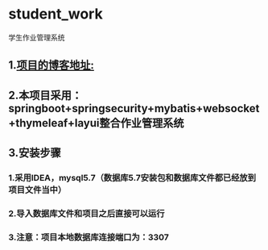 # student_work
学生作业管理系统
## 1.[项目的博客地址:](https://blog.csdn.net/qq_41593124/article/details/99865031)
## 2.本项目采用：springboot+springsecurity+mybatis+websocket+thymeleaf+layui整合作业管理系统
## 3.安装步骤
### 1.采用IDEA，mysql5.7（数据库5.7安装包和数据库文件都已经放到项目文件当中）
### 2.导入数据库文件和项目之后直接可以运行
### 3.注意：项目本地数据库连接端口为：3307
